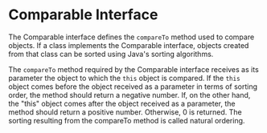 # Comparable Interface
The Comparable interface defines the `compareTo` method used to compare objects. If a class implements the Comparable interface, objects created from that class can be sorted using Java's sorting algorithms.

The `compareTo` method required by the Comparable interface receives as its parameter the object to which the `this` object is compared. If the `this` object comes before the object received as a parameter in terms of sorting order, the method should return a negative number. If, on the other hand, the "this" object comes after the object received as a parameter, the method should return a positive number. Otherwise, 0 is returned. The sorting resulting from the compareTo method is called natural ordering.
